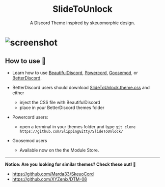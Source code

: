 <h1 align="center">SlideToUnlock</h1>
<p align="center">A Discord Theme inspired by skeuomorphic design.</p>

# ![screenshot](https://files.catbox.moe/ct94w9.png)

## How to use 📖

* Learn how to use [BeautifulDiscord](https://github.com/leovoel/BeautifulDiscord), [Powercord](https://github.com/powercord-org/powercord), [Goosemod](https://goosemod.com/), or [BetterDiscord](https://github.com/rauenzi/BetterDiscordApp).

* BetterDiscord users should download [SlideToUnlock.theme.css](https://raw.githubusercontent.com/SlippingGitty/SlideToUnlock/main/SlideToUnlock.theme.css) and either
  * inject the CSS file with BeautifulDiscord
  * place in your BetterDiscord themes folder
* Powercord users:
  * open a terminal in your themes folder and type `git clone https://github.com/SlippingGitty/SlideToUnlock/`
* Goosemod users
  * Available now on the the Module Store.
___
**Notice: Are you looking for similar themes? Check these out! 📸**

* https://github.com/Marda33/SkeuoCord
* https://github.com/XYZenix/DTM-08
